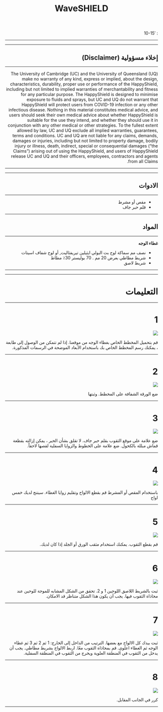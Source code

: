 ﻿---
layout: page
title: WaveSHIELD
tagline: 
permalink: /wave-shield/ar/
language: ar
dir: rtl
---

<i class="em em-timer_clock" aria-role="presentation" aria-label=""></i>: 10-15′

---

---

## إخلاء مسؤولية (Disclaimer)

---

The University of Cambridge (UC) and the University of Queensland (UQ) make no warranty of any kind, express or implied, about the design, characteristics, durability, proper use or performance of the HappyShield, including but not limited to implied warranties of merchantability and fitness for any particular purpose. The HappyShield is designed to minimise exposure to fluids and sprays, but UC and UQ do not warrant that HappyShield will protect users from COVID-19 infection or any other infectious disease. Nothing in this material constitutes medical advice, and users should seek their own medical advice about whether HappyShield is suitable for the use they intend, and whether they should use it in conjunction with any other medical or other strategies. To the fullest extent allowed by law, UC and UQ exclude all implied warranties, guarantees, terms and conditions. UC and UQ are not liable for any claims, demands, damages or injuries, including but not limited to property damage, bodily injury or illness, death, indirect, special or consequential damages (“the Claims”) arising out of using the HappyShield, and users of HappyShield release UC and UQ and their officers, employees, contractors and agents from all Claims.

---

--- 

## الادوات

---


* مقص أو مشرط
* قلم حبر جاف


---

## المواد

---

**غطاء الوجه**

* نصف مم سماكة لوح بت البولي ايثيلين تيريفثاليت,  أو لوح شفاف اسيتات
* شريط مطاطي بعرض 20 مم . 70 بوليستر 30٪ مطاط
* شريط لاصق


---

---

# التعليمات

---

# 1 

![](./Assets/Output/Steps/01.jpg)

قم بتحميل المخطط الخاص بغطاء الوجه من موقعنا.  إذا لم تتمكن من الوصول إلى طابعة ، يمكنك رسم المخطط الخاص بك باستخدام الأبعاد الموضحة في الرسمات المذكورة.

---

# 2

![](./Assets/Output/Steps/02.jpg)

ضع الورقة الشفافة على المخطط. وثبتها 

---

# 3

![](./Assets/Output/Steps/03.jpg)

ضع علامة على موقع الثقوب بقلم حبر جاف. لا تقلق بشأن الحبر ، يمكن إزالته بقطعة قماش مبللة بالكحول. ضع علامة على الخطوط والزوايا السفلية لقصها لاحقاً.

---

# 4

![](./Assets/Output/Steps/04.jpg)

باستخدام المقص أو المشرط قم بقطع الالواح وتقليم زوايا الغطاء. سيتنج لديك خمس اواح 

---


# 5

![](./Assets/Output/Steps/05.jpg)

قم بقطع الثقوب. يمكنك استخدام مثقب الورق أو الجلد إذا كان لديك.

---

# 6

![](./Assets/Output/Steps/06.jpg)

ثبت بالشريط اللاصق اللوحين 1 و 2. تحقق من الشكل المشابه للموجة للوحين عند محاذاة الثقوب فيها. يجب أن يكون هذا الشكل متناظر قد الامكان.

---

# 7

![](./Assets/Output/Steps/07.jpg)

ثبت بيدك كل الالواح مع بعضها. الترتيب من الداخل إلى الخارج: 1 ثم 2 ثم 3 ثم غطاء الوجه ثم الغطاء اعلوي. قم بمحاذاة الثقوب معًا. اربط الالواح بشريط مطاطي. يجب أن يدخل من الثقوب في المنطقة العلوية ويخرج من الثقوب في المنطقة السفلية.

---

# 8

![](./Assets/Output/Steps/08.jpg)

كرر في الجانب المقابل. 

---




